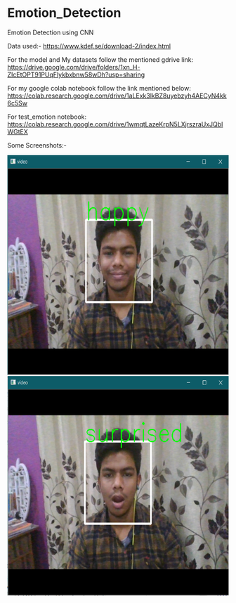 # Emotion_Detection
Emotion Detection using CNN

Data used:- https://www.kdef.se/download-2/index.html

For the model and My datasets follow the mentioned gdrive link:
https://drive.google.com/drive/folders/1xn_H-ZIcEtOPT91PUqFlykbxbnw58wDh?usp=sharing

For my google colab notebook follow the link mentioned below:
https://colab.research.google.com/drive/1aLExk3lkBZ8uyebzyh4AECyN4kk6c5Sw

For test_emotion notebook: https://colab.research.google.com/drive/1wmqtLazeKrpN5LXjrszraUxJQbIWGtEX


Some Screenshots:-

<img src="https://github.com/djsahu/Emotion_Detection/blob/master/happy.png" width="700" height="500">
<br>
<img src="https://github.com/djsahu/Emotion_Detection/blob/master/Surprise.png" width="700" height="500">
